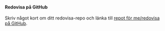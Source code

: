 #### Redovisa på GitHub

Skriv något kort om ditt redovisa-repo och länka till [repot för me/redovisa på GitHub](https://github.com/epkmagr/redovisa).
